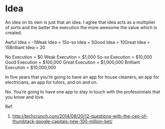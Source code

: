 Idea 
====

An idea on its own is just that an idea. I agree that idea acts as a multiplier of sorts and the better the execution the more awesome the value which is created.

Awful Idea = -1Weak Idea = 1So-so Idea = 5Good Idea = 10Great Idea = 15Brilliant Idea = 20
 
No Execution = $0
Weak Execution = $1,000
So-so Execution = $10,000
Good Execution = $100,000
Great Execution = $1,000,000
Brilliant Execution = $10,000,000




In five years that you’re going to have an app for house cleaners, an app for electricians, an app for tutors, and on and on. 

No. You’re going to have one app to stay in touch with the professionals that you know and love.







Ref:

1) http://techcrunch.com/2014/08/20/12-questions-with-the-ceo-of-thumbtack-google-capitals-new-100-million-bet/
